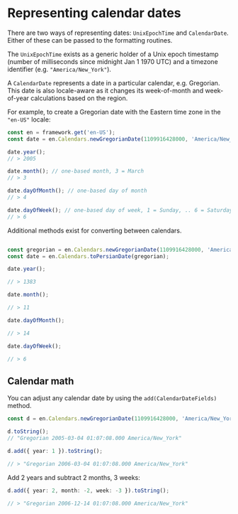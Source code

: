 # Representing calendar dates

There are two ways of representing dates: `UnixEpochTime` and `CalendarDate`. Either of these can be passed to the formatting routines.

The `UnixEpochTime` exists as a generic holder of a Unix epoch timestamp (number of milliseconds since midnight Jan 1 1970 UTC) and a timezone identifier (e.g. `"America/New_York"`).

A `CalendarDate` represents a date in a particular calendar, e.g. Gregorian. This date is also locale-aware as it changes its week-of-month and week-of-year calculations based on the region.

For example, to create a Gregorian date with the Eastern time zone in the `"en-US"` locale:

```typescript
const en = framework.get('en-US');
const date = en.Calendars.newGregorianDate(1109916428000, 'America/New_York');

date.year();
// > 2005

date.month(); // one-based month, 3 = March
// > 3

date.dayOfMonth(); // one-based day of month
// > 4

date.dayOfWeek(); // one-based day of week, 1 = Sunday, .. 6 = Saturday
// > 6
```

Additional methods exist for converting between calendars.

```typescript

const gregorian = en.Calendars.newGregorianDate(1109916428000, 'America/New_York');
const date = en.Calendars.toPersianDate(gregorian);

date.year();

// > 1383

date.month();

// > 11

date.dayOfMonth();

// > 14

date.dayOfWeek();

// > 6
```

## Calendar math

You can adjust any calendar date by using the `add(CalendarDateFields)` method.

```typescript
const d = en.Calendars.newGregorianDate(1109916428000, 'America/New_York');

d.toString();
// "Gregorian 2005-03-04 01:07:08.000 America/New_York"

d.add({ year: 1 }).toString();

// > "Gregorian 2006-03-04 01:07:08.000 America/New_York"
```


Add 2 years and subtract 2 months, 3 weeks:

```typescript
d.add({ year: 2, month: -2, week: -3 }).toString();

// > "Gregorian 2006-12-14 01:07:08.000 America/New_York"
```
